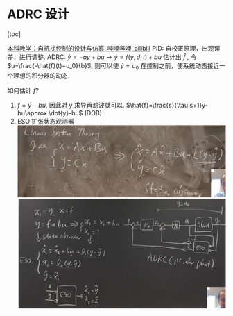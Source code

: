 # ADRC 设计

[toc]

[本科教学：自抗扰控制的设计与仿真_哔哩哔哩_bilibili](https://www.bilibili.com/video/BV1YJ411w7Wr)
PID: 自校正原理，出现误差，进行调整.
ADRC: $\dot{y}=-ay+bu\to \dot{y}=f(y,d,t)+bu$
估计出 $\hat{f}$ , 令 $u=\frac{-\hat{f}(t)+u_0}{b}$, 则可以使 $\dot{y}=u_0$
在控制之前，使系统动态接近一个理想的积分器的动态.

如何估计 $f$?

1. $f=\dot{y}-bu$, 因此对 y 求导再滤波就可以. $\hat{f}=\frac{s}{\tau s+1}y-bu\approx \dot{y}-bu$ (DOB)
2. ESO 扩张状态观测器
    ![状态观测器](assets/ADRC%E8%AE%BE%E8%AE%A1/2022-03-29-16-37-25.png)
    ![一阶系统](assets/ADRC%E8%AE%BE%E8%AE%A1/2022-03-29-16-49-09.png)
